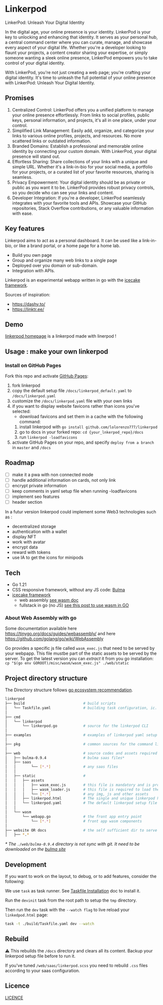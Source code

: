 # Linkerpod

LinkerPod: Unleash Your Digital Identity

In the digital age, your online presence is your identity. LinkerPod is your key to unlocking and enhancing that identity. It serves as your personal hub, a central command center where you can curate, manage, and showcase every aspect of your digital life. Whether you're a developer looking to flaunt your projects, a content creator sharing your expertise, or simply someone wanting a sleek online presence, LinkerPod empowers you to take control of your digital identity.

With LinkerPod, you're not just creating a web page; you're crafting your digital identity. It's time to unleash the full potential of your online presence with LinkerPod: Unleash Your Digital Identity.

## Promises

1. Centralized Control: LinkerPod offers you a unified platform to manage your online presence effortlessly. From links to social profiles, public keys, personal information, and projects, it's all in one place, under your control.
1. Simplified Link Management: Easily add, organize, and categorize your links to various online profiles, projects, and resources. No more scattered links or outdated information.
1. Branded Domains: Establish a professional and memorable online identity by connecting your custom domain. With LinkerPod, your digital presence will stand out.
1. Effortless Sharing: Share collections of your links with a unique and simple URL. Whether it's a link-in-bio for your social media, a portfolio for your projects, or a curated list of your favorite resources, sharing is seamless.
1. Privacy Empowerment: Your digital identity should be as private or public as you want it to be. LinkerPod provides robust privacy controls, so you decide who can see your links and content.
1. Developer Integration: If you're a developer, LinkerPod seamlessly integrates with your favorite tools and APIs. Showcase your GitHub repositories, Stack Overflow contributions, or any valuable information with ease.

## Key features

Linkerpod aims to act as a personal dashboard. It can be used like a link-in-bio, or like a brand portal, or a home page for a home lab.

- Build you own page
- Group and organize many web links to a single page
- Deployed over you domain or sub-domain.
- Integration with APIs.

Linkerpod is an experimental webapp written in go with the [icecake framework](icecake.dev).

Sources of inspiration: 
- https://dashy.to/
- https://linktr.ee/

## Demo

[linkerpod homepage](https://linkerpod.net) is a linkerpod made with linerpod !

## Usage : make your own linkerpod

### Install on GitHub Pages

Fork this repo and activate [GitHub Pages](https://pages.github.com/):

1. fork linkerpod 
1. copy the default setup file `/docs/linkerpod_default.yaml` to `/docs/linkerpod.yaml`
1. customize the `/docs/linkerpod.yaml` file with your own links
1. if you want to display website favicons rather than icons you've selected:
    - download favicons and set them in a cache with the following command:
    1. install linkerpod with `go install github.com/lolorenzo777/linkerpod`
    1. go to docs in your forked repo: `cd {your_lnkerpod_repo}/docs`
    1. run `linkerpod -loadfavicons`
1. activate GitHub Pages on your repo, and specify `deploy from a branch` in `master` and `/docs`

## Roadmap

- [ ] make it a pwa with non connected mode
- [ ] handle additional information on cards, not only link
- [ ] encrypt private information
- [ ] keep comments in yaml setup file when running -loadfavicons
- [ ] implement seo features
- [ ] header section

In a futur version linkerpod could implement some Web3 technologies such as :
- decentralized storage
- authentication with a wallet
- display NFT
- work with avatar
- encrypt data
- reward with tokens
- use IA to get the icons for minipods

## Tech

- Go 1.21
- CSS responsive framework, without any JS code: [Bulma](https://bulma.io/)
- [icecake framework](icecake.dev)
    - web assembly [see wasm doc](https://developer.mozilla.org/fr/docs/WebAssembly)
    - fullstack in go (no JS) [see this post to use wasm in GO](https://tutorialedge.net/golang/writing-frontend-web-framework-webassembly-go/)

### About Web Assembly with go

Some documentation available here https://tinygo.org/docs/guides/webassembly/ and here https://github.com/golang/go/wiki/WebAssembly

Go provides a specific js file called `wasm_exec.js` that need to be served by your webpapp. This file mustbe part of the static assets to be served by the server. To get the latest version you can _extract_ it from you go installation: `cp "$(go env GOROOT)/misc/wasm/wasm_exec.js" ./web/static`

## Project directory structure

The Directory structure follows [go ecosystem recommendation](https://github.com/golang-standards/project-layout).

```bash
linkerpod
├── build                           # build scripts
│   └── Taskfile.yaml               # building task configuration, ic. autobuild the front
│
├── cmd
│   └── linkerpod                 
│       └── linkerpod.go            # source for the linkerpod CLI
│
├── examples                        # examples of linkerpod yaml setup files
│
├── pkg                             # common sources for the command line and the wasm code
│
├── web                             # source codes and assets required by the front
│   ├── bulma-0.9.4                 # bulma saas files*
│   ├── saas
│   │       └── [*.*]               # any saas files
│   │
│   ├── static                      # 
│   │   ├── assets
│   │   │   ├── wasm_exec.js        # this file is mandatory and is provided by the go compiler
│   │   │   ├── wasm_loader.js      # this file is required to load the wasm code
│   │   │   └── [*.*]               # any img, js and other assets
│   │   ├── linkerpod.html          # The single and unique linkerpod html file
│   │   └── linkerpod.yaml          # The default linkerpod setup file
│   │
│   └── wasm
│       └── webapp.go               # the front app entry point
│           └── [*.*]               # front app wasm components
│
├── website OR docs                 # the self sufficient dir to serve the app in production, built with prod tasks (see Taskfile.yaml)
│   ├── *.*

```

_\* The `./web/bulma-0.9.4` directory is not sync with git. It need to be downloaded on the [bulma site](https://bulma.io/documentation/customize/with-sass-cli/)_


## Development

If you want to work on the layout, to debug, or to add features, consider the following:

We use ``task`` as task runner. See [Taskfile Installation](https://taskfile.dev/installation/) doc to install it.

Run the `devinit` task from the root path to setup the `tmp` directory.

Then run the `dev` task with the `--watch flag` to live reload your `linkedpod.html` page:

```bash
task -t ./build/Taskfile.yaml dev --watch
```



## Rebuild


:warning: This rebuilds the `/docs` directory and clears all its content. Backup your linkerpod setup file before to run it.

If you've tuned `/web/saas/linkerpod.scss` you need to rebuild `.css` files according to your saas configuration.

## Licence

[LICENCE](LICENCE)
 